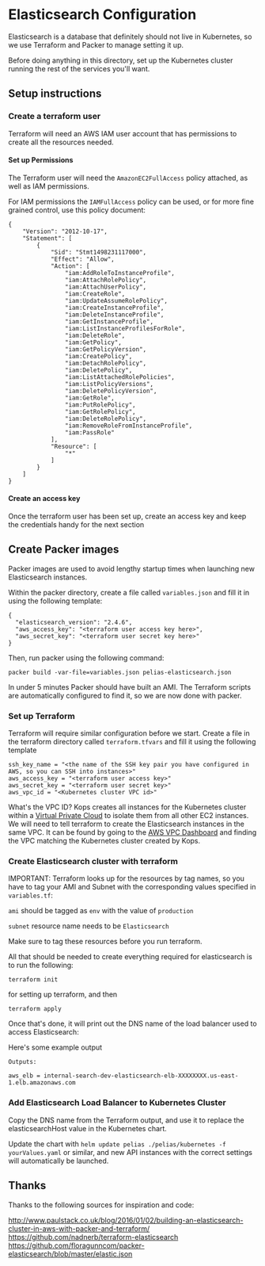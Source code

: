 # Elasticsearch Configuration

Elasticsearch is a database that definitely should not live in Kubernetes, so we use Terraform and Packer to manage setting it up.

Before doing anything in this directory, set up the Kubernetes cluster running the rest of the services you'll want.

## Setup instructions

### Create a terraform user

Terraform will need an AWS IAM user account that has permissions to create all the resources needed.

#### Set up Permissions

The Terraform user will need the `AmazonEC2FullAccess` policy attached, as well as IAM permissions.

For IAM permissions the `IAMFullAccess` policy can be used, or for more fine grained control, use this policy document:
```
{
    "Version": "2012-10-17",
    "Statement": [
        {
            "Sid": "Stmt1498231117000",
            "Effect": "Allow",
            "Action": [
                "iam:AddRoleToInstanceProfile",
                "iam:AttachRolePolicy",
                "iam:AttachUserPolicy",
                "iam:CreateRole",
                "iam:UpdateAssumeRolePolicy",
                "iam:CreateInstanceProfile",
                "iam:DeleteInstanceProfile",
                "iam:GetInstanceProfile",
                "iam:ListInstanceProfilesForRole",
                "iam:DeleteRole",
                "iam:GetPolicy",
                "iam:GetPolicyVersion",
                "iam:CreatePolicy",
                "iam:DetachRolePolicy",
                "iam:DeletePolicy",
                "iam:ListAttachedRolePolicies",
                "iam:ListPolicyVersions",
                "iam:DeletePolicyVersion",
                "iam:GetRole",
                "iam:PutRolePolicy",
                "iam:GetRolePolicy",
                "iam:DeleteRolePolicy",
                "iam:RemoveRoleFromInstanceProfile",
                "iam:PassRole"
            ],
            "Resource": [
                "*"
            ]
        }
    ]
}
```

#### Create an access key

Once the terraform user has been set up, create an access key and keep the credentials handy for the next section

## Create Packer images

Packer images are used to avoid lengthy startup times when launching new Elasticsearch instances.

Within the packer directory, create a file called `variables.json` and fill it in using the following template:

```
{
  "elasticsearch_version": "2.4.6",
  "aws_access_key": "<terraform user access key here>",
  "aws_secret_key": "<terraform user secret key here>"
}
```

Then, run packer using the following command:
```
packer build -var-file=variables.json pelias-elasticsearch.json
```

In under 5 minutes Packer should have built an AMI. The Terraform scripts are automatically configured to find it, so we are now done with packer.

### Set up Terraform

Terraform will require similar configuration before we start. Create a file in the terraform directory called `terraform.tfvars` and fill it using the following template

```
ssh_key_name = "<the name of the SSH key pair you have configured in AWS, so you can SSH into instances>"
aws_access_key = "<terraform user access key>"
aws_secret_key = "<terraform user secret key>"
aws_vpc_id = "<Kubernetes cluster VPC id>"
```

What's the VPC ID? Kops creates all instances for the Kubernetes cluster within a [Virtual Private Cloud](http://docs.aws.amazon.com/AmazonVPC/latest/UserGuide/VPC_Subnets.html) to isolate them from all other EC2 instances. We will need to tell terraform to create the Elasticsearch instances in the same VPC. It can be found by going to the [AWS VPC Dashboard](https://console.aws.amazon.com/vpc/home) and finding the VPC matching the Kubernetes cluster created by Kops.

### Create Elasticsearch cluster with terraform

IMPORTANT: 
Terraform looks up for the resources by tag names, so you have to tag your AMI and Subnet with the corresponding values specified in `variables.tf`:

`ami` should be tagged as `env` with the value of `production`

`subnet` resource name needs to be `Elasticsearch`

Make sure to tag these resources before you run terraform.


All that should be needed to create everything required for elasticsearch is to run the following:


```
terraform init
```

for setting up terraform, and then

```
terraform apply
```

Once that's done, it will print out the DNS name of the load balancer used to access Elasticsearch:

Here's some example output
```
Outputs:

aws_elb = internal-search-dev-elasticsearch-elb-XXXXXXXX.us-east-1.elb.amazonaws.com
```


### Add Elasticsearch Load Balancer to Kubernetes Cluster

Copy the DNS name from the Terraform output, and use it to replace the elasticsearchHost value in the Kubernetes chart.

Update the chart with `helm update pelias ./pelias/kubernetes -f yourValues.yaml` or similar, and new API instances with the correct settings will automatically be launched.


## Thanks

Thanks to the following sources for inspiration and code:

http://www.paulstack.co.uk/blog/2016/01/02/building-an-elasticsearch-cluster-in-aws-with-packer-and-terraform/
https://github.com/nadnerb/terraform-elasticsearch
https://github.com/floragunncom/packer-elasticsearch/blob/master/elastic.json

